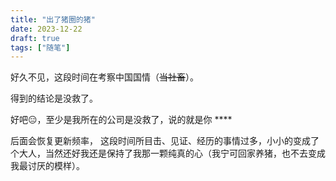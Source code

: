 ```yaml
---
title: "出了猪圈的猪"
date: 2023-12-22
draft: true
tags: ["随笔"]
---
```


好久不见，这段时间在考察中国国情（~~当社畜~~）。

得到的结论是没救了。

好吧😑，至少是我所在的公司是没救了，说的就是你 ****

后面会恢复更新频率， 这段时间所目击、见证、经历的事情过多，小小的变成了个大人，当然还好我还是保持了我那一颗纯真的心（我宁可回家养猪，也不去变成我最讨厌的模样）。